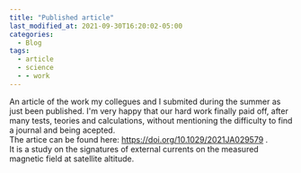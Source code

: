 ```yaml
---
title: "Published article"
last_modified_at: 2021-09-30T16:20:02-05:00
categories:
  - Blog
tags:
  - article
  - science
  - - work
---
```

An article of the work my collegues and I submited during the summer as just been published. I'm very happy that our hard work finally paid off, after many tests, teories and calculations, without mentioning the difficulty to find a journal and being acepted.   
The artice can be found here: <https://doi.org/10.1029/2021JA029579> .   
It is a study on the signatures of external currents on the measured magnetic field at satellite altitude.   
